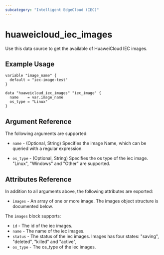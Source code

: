 ```yaml
---
subcategory: "Intelligent EdgeCloud (IEC)"
---
```


# huaweicloud\_iec\_images

Use this data source to get the available of HuaweiCloud IEC images.

## Example Usage

```hcl
variable "image_name" {
  default = "iec-image-test"
}

data "huaweicloud_iec_images" "iec_image" {
  name    = var.image_name
  os_type = "Linux"
}
```

## Argument Reference

The following arguments are supported:

* `name` -  (Optional, String) Specifies the image Name, which can be queried 
    with a regular expression.
 
* `os_type` - (Optional, String) Specifies the os type of the iec image. 
    "Linux", "Windows" and "Other" are supported.

## Attributes Reference

In addition to all arguments above, the following attributes are exported:

* `images` - An array of one or more image.
    The images object structure is documented below.

The `images` block supports:

* `id` - The id of the iec images.
* `name` - The name of the iec images.
* `status` - The status of the iec images. Images has four states: "saving", 
    "deleted", "killed" and "active",
* `os_type` - The os_type of the iec images.
